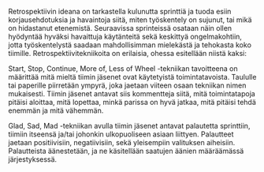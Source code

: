 Retrospektiivin ideana on tarkastella kulunutta sprinttiä ja tuoda esiin korjausehdotuksia ja havaintoja siitä, miten työskentely on sujunut, tai mikä on hidastanut etenemistä. Seuraavissa sprinteissä osataan näin ollen hyödyntää hyväksi havaittuja käytänteitä sekä keskittyä ongelmakohtiin, jotta työskentelystä saadaan mahdollisimman mielekästä ja tehokasta koko tiimille. Retrospektiivitekniikoita on erilaisia, ohessa esitellään niistä kaksi:

Start, Stop, Continue, More of, Less of Wheel -tekniikan tavoitteena on määrittää mitä mieltä tiimin jäsenet ovat käytetyistä toimintatavoista. Taululle tai paperille piirretään ympyrä, joka jaetaan viiteen osaan tekniikan nimen mukaisesti. Tiimin jäsenet antavat siis kommentteja siitä, mitä toimintatapoja pitäisi aloittaa, mitä lopettaa, minkä parissa on hyvä jatkaa, mitä pitäisi tehdä enemmän ja mitä vähemmän.

Glad, Sad, Mad -tekniikan avulla tiimin jäsenet antavat palautetta sprinttiin, tiimiin itseensä ja/tai johonkin ulkopuoliseen asiaan liittyen. Palautteet jaetaan positiivisiin, negatiivisiin, sekä yleisempiin valituksen aiheisiin. Palautteista äänestetään, ja ne käsitellään saatujen äänien määräämässä järjestyksessä.
